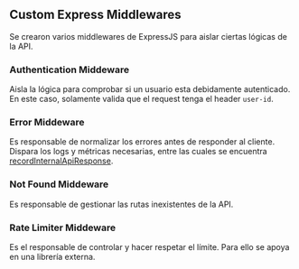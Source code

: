 ## Custom Express Middlewares
Se crearon varios middlewares de ExpressJS para aislar ciertas lógicas de la API.

### Authentication Middeware
Aisla la lógica para comprobar si un usuario esta debidamente autenticado. En este caso, solamente valida que el request tenga el header `user-id`.

### Error Middeware
Es responsable de normalizar los errores antes de responder al cliente. Dispara los logs y métricas necesarias, entre las cuales se encuentra [recordInternalApiResponse](#recordexternalapiresponse).

### Not Found Middeware
Es responsable de gestionar las rutas inexistentes de la API.

### Rate Limiter Middeware
Es el responsable de controlar y hacer respetar el límite. Para ello se apoya en una librería externa.

